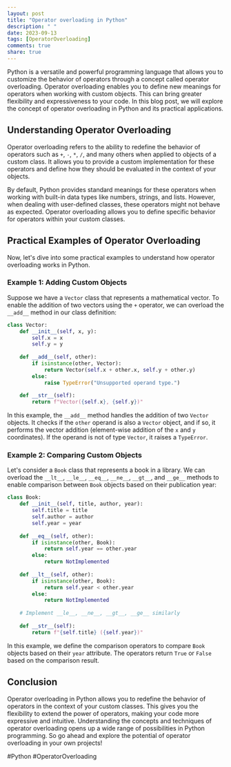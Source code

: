 ```yaml
---
layout: post
title: "Operator overloading in Python"
description: " "
date: 2023-09-13
tags: [OperatorOverloading]
comments: true
share: true
---
```


Python is a versatile and powerful programming language that allows you to customize the behavior of operators through a concept called operator overloading. Operator overloading enables you to define new meanings for operators when working with custom objects. This can bring greater flexibility and expressiveness to your code. In this blog post, we will explore the concept of operator overloading in Python and its practical applications.

## Understanding Operator Overloading

Operator overloading refers to the ability to redefine the behavior of operators such as `+`, `-`, `*`, `/`, and many others when applied to objects of a custom class. It allows you to provide a custom implementation for these operators and define how they should be evaluated in the context of your objects.

By default, Python provides standard meanings for these operators when working with built-in data types like numbers, strings, and lists. However, when dealing with user-defined classes, these operators might not behave as expected. Operator overloading allows you to define specific behavior for operators within your custom classes.

## Practical Examples of Operator Overloading

Now, let's dive into some practical examples to understand how operator overloading works in Python.

### Example 1: Adding Custom Objects

Suppose we have a `Vector` class that represents a mathematical vector. To enable the addition of two vectors using the `+` operator, we can overload the `__add__` method in our class definition:

```python
class Vector:
    def __init__(self, x, y):
        self.x = x
        self.y = y
    
    def __add__(self, other):
        if isinstance(other, Vector):
            return Vector(self.x + other.x, self.y + other.y)
        else:
            raise TypeError("Unsupported operand type.")
    
    def __str__(self):
        return f"Vector({self.x}, {self.y})"
```

In this example, the `__add__` method handles the addition of two `Vector` objects. It checks if the `other` operand is also a `Vector` object, and if so, it performs the vector addition (element-wise addition of the `x` and `y` coordinates). If the operand is not of type `Vector`, it raises a `TypeError`.

### Example 2: Comparing Custom Objects

Let's consider a `Book` class that represents a book in a library. We can overload the `__lt__`, `__le__`, `__eq__`, `__ne__`, `__gt__`, and `__ge__` methods to enable comparison between `Book` objects based on their publication year:

```python
class Book:
    def __init__(self, title, author, year):
        self.title = title
        self.author = author
        self.year = year
    
    def __eq__(self, other):
        if isinstance(other, Book):
            return self.year == other.year
        else:
            return NotImplemented
    
    def __lt__(self, other):
        if isinstance(other, Book):
            return self.year < other.year
        else:
            return NotImplemented
    
    # Implement __le__, __ne__, __gt__, __ge__ similarly
    
    def __str__(self):
        return f"{self.title} ({self.year})"
```

In this example, we define the comparison operators to compare `Book` objects based on their `year` attribute. The operators return `True` or `False` based on the comparison result.

## Conclusion

Operator overloading in Python allows you to redefine the behavior of operators in the context of your custom classes. This gives you the flexibility to extend the power of operators, making your code more expressive and intuitive. Understanding the concepts and techniques of operator overloading opens up a wide range of possibilities in Python programming. So go ahead and explore the potential of operator overloading in your own projects!

#Python #OperatorOverloading